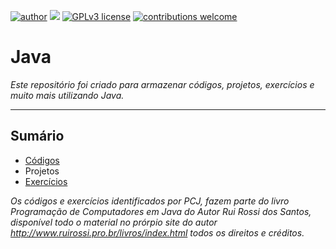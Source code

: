 [![author](https://img.shields.io/badge/author-rafael.jstefanski-red.svg)](https://www.linkedin.com/in/rafaelstefanski/)
[![](https://img.shields.io/badge/java-8+-red.svg)](https://www.oracle.com/technetwork/pt/java/javase/downloads/index.html)
[![GPLv3 license](https://img.shields.io/badge/License-GPLv3-blue.svg)](http://perso.crans.org/besson/LICENSE.html) 
[![contributions welcome](https://img.shields.io/badge/contributions-welcome-brightgreen.svg?style=flat)](https://github.com/jstefanski/Java/issues)

<h1> Java </h1>

*Este repositório foi criado para armazenar códigos, projetos, exercícios e muito mais utilizando Java.*

--------------------------------------------------
<h2>Sumário</h2>

<!-- toc -->
  * [Códigos](https://github.com/jstefanski/Java/tree/main/C%C3%B3digos)
  * Projetos  
  * [Exercícios](https://github.com/jstefanski/Java/tree/main/Exerc%C3%ADcios)

*Os códigos e exercícios identificados por PCJ, fazem parte do livro Programação de Computadores em Java do Autor Rui Rossi dos Santos, disponível todo o material no prórpio site do autor http://www.ruirossi.pro.br/livros/index.html todos os direitos e créditos.*
